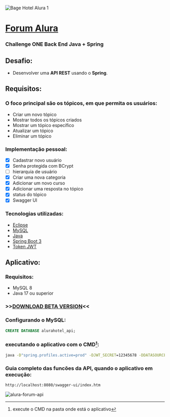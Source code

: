 ![Bage Hotel Alura 1](https://github.com/enivaldo20/alura-forum-api-rest-main/assets/128000113/5f9929e6-1b82-473d-8950-a7f513e8aa48)
# [Forum Alura](https://www.alura.com.br/)
### Challenge ONE Back End Java + Spring
## Desafio:
- Desenvolver uma **API REST** usando o **Spring**.

## Requisitos:
### O foco principal são os tópicos, em que permita os usuários:
- Criar um novo tópico
- Mostrar todos os tópicos criados
- Mostrar um tópico específico
- Atualizar um tópico
- Eliminar um tópico
### Implementação pessoal:

  - [x] Cadastrar novo usuário
  - [x] Senha protegida com BCrypt
  - [ ] hierarquia de usuário
  - [x] Criar uma nova categoria
  - [x] Adicionar um novo curso
  - [x] Adicionar uma resposta no tópico
  - [x] status do tópico
  - [x] Swagger UI

### Tecnologias utilizadas:
- [Eclipse](https://www.eclipse.org/)
- [MySQL](https://www.mysql.com/)
- [Java](https://www.java.com/)
- [Spring Boot 3](https://start.spring.io/)
- [Token JWT](https://jwt.io/)

## Aplicativo:
### Requisitos:
  - MySQL 8
  - Java 17 ou superior

### \>>[DOWNLOAD BETA VERSION](https://github.com/enivaldo20/alura-forum-api-rest/releases)<<

### Configurando o MySQL:
```sql
CREATE DATABASE alurahotel_api;
```
### executando o aplicativo com o CMD[^1]:
[^1]: execute o CMD na pasta onde está o aplicativo
```cmd
java -D"spring.profiles.active=prod" -DJWT_SECRET=12345678 -DDATASOURCE_URL=jdbc:mysql://localhost/aluraforum_api -DDATASOURCE_USERNAME=root -DDATASOURCE_PASSWORD=root -jar alura-forum-api-rest-v0.1.0.jar
```
### Guia completo das funcões da API, quando o aplicativo em execução:
```
http://localhost:8080/swagger-ui/index.htm
```

![alura-forum-api](https://github.com/enivaldo20/alura-forum-api-rest/assets)


